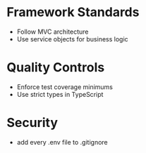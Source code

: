 # Framework Standards
- Follow MVC architecture
- Use service objects for business logic

# Quality Controls
- Enforce test coverage minimums
- Use strict types in TypeScript

# Security
-  add every .env file to .gitignore 

